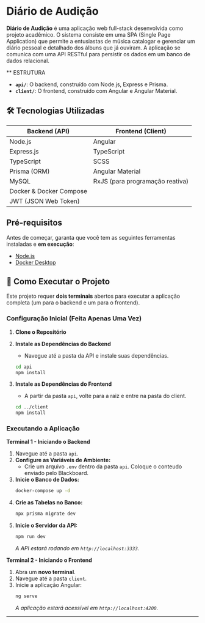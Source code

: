 # Diário de Audição



**Diário de Audição** é uma aplicação web full-stack desenvolvida como projeto acadêmico. O sistema consiste em uma SPA (Single Page Application) que permite a entusiastas de música catalogar e gerenciar um diário pessoal e detalhado dos álbuns que já ouviram. A aplicação se comunica com uma API RESTful para persistir os dados em um banco de dados relacional.

** ESTRUTURA
* **`api/`**: O backend, construído com Node.js, Express e Prisma.
* **`client/`**: O frontend, construído com Angular e Angular Material.

## 🛠️ Tecnologias Utilizadas

| Backend (API)                                | Frontend (Client)                        |
| -------------------------------------------- | ---------------------------------------- |
| Node.js                                      | Angular                                  |
| Express.js                                   | TypeScript                               |
| TypeScript                                   | SCSS                                     |
| Prisma (ORM)                                 | Angular Material                         |
| MySQL                                        | RxJS (para programação reativa)          |
| Docker & Docker Compose                      |                                          |
| JWT (JSON Web Token)                         |                                          |

##  Pré-requisitos

Antes de começar, garanta que você tem as seguintes ferramentas instaladas e **em execução**:
- [Node.js](https://nodejs.org/)
- [Docker Desktop](https://www.docker.com/products/docker-desktop/)

## 🚀 Como Executar o Projeto

Este projeto requer **dois terminais** abertos para executar a aplicação completa (um para o backend e um para o frontend).

### **Configuração Inicial (Feita Apenas Uma Vez)**

1.  **Clone o Repositório**
  

2.  **Instale as Dependências do Backend**
    * Navegue até a pasta da API e instale suas dependências.
    ```bash
    cd api
    npm install
    ```

3.  **Instale as Dependências do Frontend**
    * A partir da pasta `api`, volte para a raiz e entre na pasta do client.
    ```bash
    cd ../client
    npm install
    ```

### **Executando a Aplicação**

**Terminal 1 - Iniciando o Backend**
1.  Navegue até a pasta `api`.
2.  **Configure as Variáveis de Ambiente:**
    * Crie um arquivo `.env` dentro da pasta `api`.
  Coloque o conteudo enviado pelo Blackboard.
3.  **Inicie o Banco de Dados:**
    ```bash
    docker-compose up -d
    ```
4.  **Crie as Tabelas no Banco:**
    ```bash
    npx prisma migrate dev
    ```
5.  **Inicie o Servidor da API:**
    ```bash
    npm run dev
    ```
    *A API estará rodando em `http://localhost:3333`.*

**Terminal 2 - Iniciando o Frontend**
1.  Abra um **novo terminal**.
2.  Navegue até a pasta `client`.
3.  Inicie a aplicação Angular:
    ```bash
    ng serve
    ```
    *A aplicação estará acessível em `http://localhost:4200`.*

---
